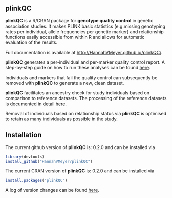 
<!-- README.md is generated from README.Rmd. Please edit that file -->
<i class="fa fa-map" aria-hidden="true"></i> plinkQC
----------------------------------------------------

**plinkQC** is a R/CRAN package for **genotype quality control** in genetic association studies. It makes PLINK basic statistics (e.g.missing genotyping rates per individual, allele frequencies per genetic marker) and relationship functions easily accessible from within R and allows for automatic evaluation of the results.

Full documentation is available at <http://HannahVMeyer.github.io/plinkQC/>.

**plinkQC** generates a per-individual and per-marker quality control report. A step-by-step guide on how to run these analyses can be found [here](https://hannahvmeyer.github.io/plinkQC/articles/plinkQC.html).

Individuals and markers that fail the quality control can subsequently be removed with **plinkQC** to generate a new, clean dataset.

**plinkQC** facilitates an ancestry check for study individuals based on comparison to reference datasets. The processing of the reference datasets is documented in detail [here](https://hannahvmeyer.github.io/plinkQC/articles/AncestryCheck.html).

Removal of individuals based on relationship status via **plinkQC** is optimised to retain as many individuals as possible in the study.

<i class="fa fa-rocket" aria-hidden="true"></i> Installation
------------------------------------------------------------

The current github version of **plinkQC** is: 0.2.0 and can be installed via

``` r
library(devtools)
install_github("HannahVMeyer/plinkQC")
```

The current CRAN version of **plinkQC** is: 0.2.0 and can be installed via

``` r
install.packages("plinkQC")
```

A log of version changes can be found [here](https://github.com/HannahVMeyer/plinkQC/blob/master/NEWS.md).
